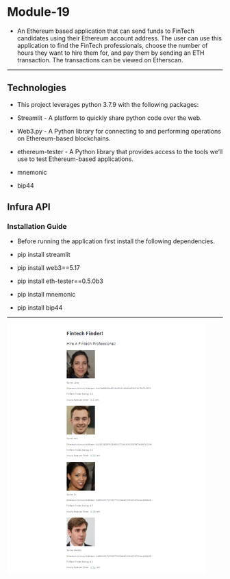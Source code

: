 # Module-19

- An Ethereum based application that can send funds to FinTech candidates using their Ethereum account address. The user can use this application to find the FinTech professionals, choose the number of hours they want to hire them for, and pay them by sending an ETH transaction. The transactions can be viewed on Etherscan.
-------
## Technologies
- This project leverages python 3.7.9 with the following packages:

- Streamlit - A platform to quickly share python code over the web.

- Web3.py - A Python library for connecting to and performing operations on Ethereum-based blockchains.

- ethereum-tester - A Python library that provides access to the tools we’ll use to test Ethereum-based applications.

- mnemonic 

- bip44  

Infura API
-----------

### Installation Guide

- Before running the application first install the following dependencies.

 - pip install streamlit
  - pip install web3==5.17
  - pip install eth-tester==0.5.0b3
  - pip install mnemonic
  - pip install bip44
  ------
  ![Alt Text](https://github.com/matheusguelfi/Module-19/blob/main/Images/333.png)
